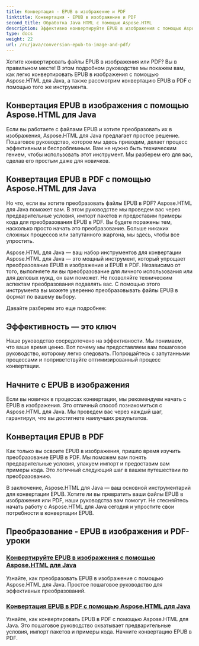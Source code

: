 ```yaml
---
title: Конвертация - EPUB в изображение и PDF
linktitle: Конвертация - EPUB в изображение и PDF
second_title: Обработка Java HTML с помощью Aspose.HTML
description: Эффективно конвертируйте EPUB в изображения с помощью Aspose.HTML для Java. Это пошаговое руководство упрощает процесс. Изучите также конвертацию EPUB в PDF.
type: docs
weight: 22
url: /ru/java/conversion-epub-to-image-and-pdf/
---
```

Хотите конвертировать файлы EPUB в изображения или PDF? Вы в правильном месте! В этом подробном руководстве мы покажем вам, как легко конвертировать EPUB в изображения с помощью Aspose.HTML для Java, а также рассмотрим конвертацию EPUB в PDF с помощью того же инструмента. 

## Конвертация EPUB в изображения с помощью Aspose.HTML для Java
Если вы работаете с файлами EPUB и хотите преобразовать их в изображения, Aspose.HTML для Java предлагает простое решение. Пошаговое руководство, которое мы здесь приводим, делает процесс эффективным и беспроблемным. Вам не нужно быть техническим гением, чтобы использовать этот инструмент. Мы разберем его для вас, сделав его простым даже для новичков.

## Конвертация EPUB в PDF с помощью Aspose.HTML для Java
Но что, если вы хотите преобразовать файлы EPUB в PDF? Aspose.HTML для Java поможет вам. В этом руководстве мы проведем вас через предварительные условия, импорт пакетов и предоставим примеры кода для преобразования EPUB в PDF. Вы будете поражены тем, насколько просто начать это преобразование. Больше никаких сложных процессов или запутанного жаргона, мы здесь, чтобы все упростить.

Aspose.HTML для Java — ваш набор инструментов для конвертации
Aspose.HTML для Java — это мощный инструмент, который упрощает преобразование EPUB в изображение и EPUB в PDF. Независимо от того, выполняете ли вы преобразование для личного использования или для деловых нужд, он вам поможет. Не позволяйте техническим аспектам преобразования подавлять вас. С помощью этого инструмента вы можете уверенно преобразовывать файлы EPUB в формат по вашему выбору. 

Давайте разберем это еще подробнее:

## Эффективность — это ключ
Наше руководство сосредоточено на эффективности. Мы понимаем, что ваше время ценно. Вот почему мы предоставляем вам пошаговое руководство, которому легко следовать. Попрощайтесь с запутанными процессами и поприветствуйте оптимизированный процесс конвертации.

## Начните с EPUB в изображения
Если вы новичок в процессах конвертации, мы рекомендуем начать с EPUB в изображения. Это отличный способ познакомиться с Aspose.HTML для Java. Мы проведем вас через каждый шаг, гарантируя, что вы достигнете наилучших результатов.

## Конвертация EPUB в PDF
Как только вы освоите EPUB в изображения, пришло время изучить преобразование EPUB в PDF. Мы поможем вам понять предварительные условия, упакуем импорт и предоставим вам примеры кода. Это логичный следующий шаг в вашем путешествии по преобразованию.

В заключение, Aspose.HTML для Java — ваш основной инструментарий для конвертации EPUB. Хотите ли вы превратить ваши файлы EPUB в изображения или PDF, наши руководства вам помогут. Не стесняйтесь начать работу с Aspose.HTML для Java сегодня и упростите свои потребности в конвертации EPUB.
## Преобразование - EPUB в изображения и PDF-уроки
### [Конвертируйте EPUB в изображения с помощью Aspose.HTML для Java](./convert-epub-to-image/)
Узнайте, как преобразовать EPUB в изображение с помощью Aspose.HTML для Java. Простое пошаговое руководство для эффективных преобразований.
### [Конвертация EPUB в PDF с помощью Aspose.HTML для Java](./convert-epub-to-pdf/)
Узнайте, как конвертировать EPUB в PDF с помощью Aspose.HTML для Java. Это пошаговое руководство охватывает предварительные условия, импорт пакетов и примеры кода. Начните конвертацию EPUB в PDF.